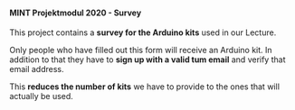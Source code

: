 
#### MINT Projektmodul 2020 - Survey

This project contains a **survey for the Arduino kits** used in our
Lecture.

Only people who have filled out this form will receive an Arduino
kit. In addition to that they have to **sign up with a valid tum 
email** and verify that email address.

This **reduces the number of kits** we have to provide to the ones that
will actually be used.
